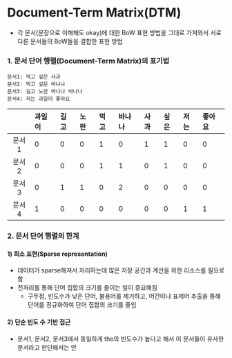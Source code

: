 # Document-Term Matrix(DTM)
- 각 문서(문장으로 이해해도 okay)에 대한 BoW 표현 방법을 그대로 가져와서 서로 다른 문서들의 BoW들을 결합한 표현 방법

### 1. 문서 단어 행렬(Document-Term Matrix)의 표기법
```
문서1: 먹고 싶은 사과
문서2: 먹고 싶은 바나나
문서3: 길고 노란 바나나 바나나
문서4: 저는 과일이 좋아요
```
|        | 과일이  | 길고   | 노란   | 먹고   | 바나나  | 사과   | 싶은    | 저는   | 좋아요  |
|:------:|:-------|:-------|:-------|:-------|:-------|:-------|:-------|:-------|:-------|
| 문서1  | 0      | 0      | 0      | 1      | 0      | 1      | 1      | 0      | 0      |
| 문서2  | 0      | 0      | 0      | 1      | 1      | 0      | 1      | 0      | 0      |
| 문서3  | 0      | 1      | 1      | 0      | 2      | 0      | 0      | 0      | 0      |
| 문서4  | 1      | 0      | 0      | 0      | 0      | 0      | 0      | 1      | 1      |

### 2. 문서 단어 행렬의 한계

#### 1) 희소 표현(Sparse representation)
- 데이터가 sparse해져서 처리하는데 많은 저장 공간과 계산을 위한 리소스를 필요로 함
- 전처리를 통해 단어 집합의 크기를 줄이는 일이 중요해짐
    - 구두점, 빈도수가 낮은 단어, 불용어를 제거하고, 어간이나 표제어 추출을 통해 단어를 정규화하여 단어 집합의 크기를 줄임
    
#### 2) 단순 빈도 수 기반 접근
- 문서1, 문서2, 문서3에서 동일하게 the의 빈도수가 높다고 해서 이 문서들이 유사한 문서라고 판단해서는 안 
